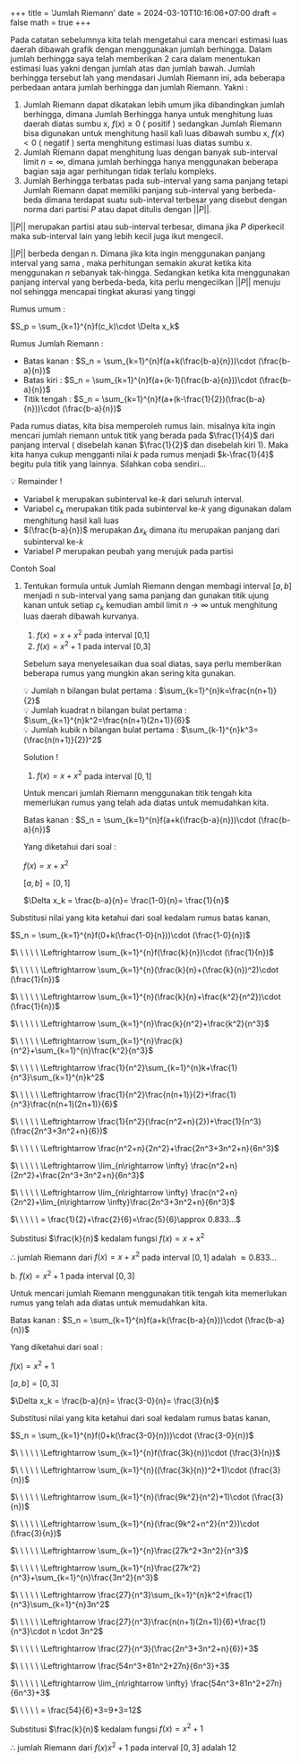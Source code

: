 +++
title = 'Jumlah Riemann'
date = 2024-03-10T10:16:06+07:00
draft = false
math = true
+++


Pada catatan sebelumnya kita telah mengetahui cara mencari estimasi luas daerah dibawah grafik dengan menggunakan jumlah berhingga. Dalam jumlah berhingga saya telah memberikan 2 cara dalam menentukan estimasi luas yakni dengan jumlah atas dan jumlah bawah. Jumlah berhingga tersebut lah yang mendasari Jumlah Riemann ini, ada beberapa perbedaan antara jumlah berhingga dan jumlah Riemann. Yakni : 

1. Jumlah Riemann dapat dikatakan lebih umum jika dibandingkan jumlah berhingga, dimana Jumlah Berhingga hanya untuk menghitung luas daerah diatas sumbu x, $f(x)\geq 0$ ( positif ) sedangkan Jumlah Riemann bisa digunakan untuk menghitung hasil kali luas dibawah sumbu x, $f(x)<0$ ( negatif ) serta menghitung estimasi luas diatas sumbu x.
2. Jumlah Riemann dapat menghitung luas dengan banyak sub-interval limit $n=\infty$, dimana jumlah berhingga hanya menggunakan beberapa bagian saja agar perhitungan tidak terlalu kompleks.
3. Jumlah Berhingga terbatas pada sub-interval yang sama panjang tetapi Jumlah Riemann dapat memiliki panjang sub-interval yang berbeda-beda dimana terdapat suatu sub-interval terbesar yang disebut dengan norma dari partisi $P$ atau dapat ditulis dengan $||P||$.

$||P||$ merupakan partisi atau sub-interval terbesar, dimana jika $P$ diperkecil maka sub-interval lain yang lebih kecil juga ikut mengecil.

$||P||$ berbeda dengan n. Dimana jika kita ingin menggunakan panjang interval yang sama , maka perhitungan semakin akurat ketika kita menggunakan $n$ sebanyak tak-hingga. Sedangkan ketika kita menggunakan panjang interval yang berbeda-beda, kita perlu mengecilkan $||P||$ menuju nol sehingga mencapai tingkat akurasi yang tinggi

Rumus umum :

$S_p = \sum_{k=1}^{n}f(c_k)\cdot \Delta x_k$

Rumus Jumlah Riemann :

- Batas kanan : $S_n = \sum_{k=1}^{n}f(a+k(\frac{b-a}{n}))\cdot (\frac{b-a}{n})$
- Batas kiri : $S_n = \sum_{k=1}^{n}f(a+(k-1)(\frac{b-a}{n}))\cdot (\frac{b-a}{n})$
- Titik tengah : $S_n = \sum_{k=1}^{n}f(a+(k-\frac{1}{2})(\frac{b-a}{n}))\cdot (\frac{b-a}{n})$

Pada rumus diatas, kita bisa memperoleh rumus lain. misalnya kita ingin mencari jumlah riemann untuk titik yang berada pada $\frac{1}{4}$  dari panjang interval ( disebelah kanan $\frac{1}{2}$ dan disebelah kiri 1). Maka kita hanya cukup mengganti nilai $k$  pada rumus menjadi $k-\frac{1}{4}$ begitu pula titik yang lainnya. Silahkan coba sendiri…

<aside>
💡 Remainder !

</aside>

- Variabel $k$  merupakan subinterval ke-$k$ dari seluruh interval.
- Variabel $c_k$ merupakan titik pada subinterval ke-$k$ yang digunakan dalam menghitung hasil kali luas
- $(\frac{b-a}{n})$ merupakan $\Delta x_k$ dimana itu merupakan panjang dari subinterval ke-$k$
- Variabel $P$ merupakan peubah yang merujuk pada partisi

Contoh Soal

1. Tentukan formula untuk Jumlah Riemann dengan membagi interval $[a,b]$ menjadi n sub-interval yang sama panjang dan gunakan titik ujung kanan untuk setiap $c_k$ kemudian ambil limit $n\rightarrow \infty$ untuk menghitung luas daerah dibawah kurvanya.
    1. $f(x)=x+x^2$ pada interval [0,1]
    2. $f(x)=x^2+1$ pada interval [0,3]
    
    Sebelum saya menyelesaikan dua soal diatas, saya perlu memberikan beberapa rumus yang mungkin akan sering kita gunakan.
    
    <aside>
    💡 Jumlah n bilangan bulat pertama : $\sum_{k=1}^{n}k=\frac{n(n+1)}{2}$
    
    </aside>
    
    <aside>
    💡 Jumlah kuadrat n bilangan bulat pertama :  $\sum_{k=1}^{n}k^2=\frac{n(n+1)(2n+1)}{6}$
    
    </aside>
    
    <aside>
    💡 Jumlah kubik n bilangan bulat pertama : $\sum_{k-1}^{n}k^3=(\frac{n(n+1)}{2})^2$
    
    </aside>
    
    Solution !
    
    1. $f(x)=x+x^2$ pada interval $[0,1]$
    
    Untuk mencari jumlah Riemann menggunakan titik tengah kita memerlukan rumus yang telah ada diatas untuk memudahkan kita.
    
    Batas kanan : $S_n = \sum_{k=1}^{n}f(a+k(\frac{b-a}{n}))\cdot (\frac{b-a}{n})$
    
    Yang diketahui dari soal : 
    
    $f(x)=x+x^2$
    
    $[a,b]=[0,1]$ 
    
    $\Delta x_k = \frac{b-a}{n}= \frac{1-0}{n}= \frac{1}{n}$
    

Substitusi nilai yang kita ketahui dari soal kedalam rumus batas kanan,

$S_n = \sum_{k=1}^{n}f(0+k(\frac{1-0}{n}))\cdot (\frac{1-0}{n})$

$\ \ \ \ \  \Leftrightarrow \sum_{k=1}^{n}f(\frac{k}{n})\cdot (\frac{1}{n})$

$\ \ \ \ \  \Leftrightarrow \sum_{k=1}^{n}(\frac{k}{n}+(\frac{k}{n})^2)\cdot (\frac{1}{n})$

$\ \ \ \ \  \Leftrightarrow \sum_{k=1}^{n}(\frac{k}{n}+\frac{k^2}{n^2})\cdot (\frac{1}{n})$

$\ \ \ \ \  \Leftrightarrow \sum_{k=1}^{n}\frac{k}{n^2}+\frac{k^2}{n^3}$

$\ \ \ \ \  \Leftrightarrow \sum_{k=1}^{n}\frac{k}{n^2}+\sum_{k=1}^{n}\frac{k^2}{n^3}$

$\ \ \ \ \  \Leftrightarrow \frac{1}{n^2}\sum_{k=1}^{n}k+\frac{1}{n^3}\sum_{k=1}^{n}k^2$

$\ \ \ \ \  \Leftrightarrow \frac{1}{n^2}\frac{n(n+1)}{2}+\frac{1}{n^3}\frac{n(n+1)(2n+1)}{6}$

$\ \ \ \ \  \Leftrightarrow \frac{1}{n^2}(\frac{n^2+n}{2})+\frac{1}{n^3}(\frac{2n^3+3n^2+n}{6})$

$\ \ \ \ \  \Leftrightarrow \frac{n^2+n}{2n^2}+\frac{2n^3+3n^2+n}{6n^3}$

$\ \ \ \ \  \Leftrightarrow \lim_{n\rightarrow \infty} \frac{n^2+n}{2n^2}+\frac{2n^3+3n^2+n}{6n^3}$

$\ \ \ \ \  \Leftrightarrow \lim_{n\rightarrow \infty} \frac{n^2+n}{2n^2}+\lim_{n\rightarrow \infty}\frac{2n^3+3n^2+n}{6n^3}$

$\ \ \ \ \  = \frac{1}{2}+\frac{2}{6}=\frac{5}{6}\approx 0.833...$

Substitusi $\frac{k}{n}$ kedalam fungsi $f(x)=x+x^2$

$\therefore$  jumlah Riemann dari $f(x)=x+x^2$ pada interval $[0,1]$ adalah $\approx 0.833...$

b. $f(x)=x^2+1$ pada interval $[0,3]$

Untuk mencari jumlah Riemann menggunakan titik tengah kita memerlukan rumus yang telah ada diatas untuk memudahkan kita.

Batas kanan : $S_n = \sum_{k=1}^{n}f(a+k(\frac{b-a}{n}))\cdot (\frac{b-a}{n})$

Yang diketahui dari soal : 

$f(x)=x^2+1$

$[a,b]=[0,3]$ 

$\Delta x_k = \frac{b-a}{n}= \frac{3-0}{n}= \frac{3}{n}$

Substitusi nilai yang kita ketahui dari soal kedalam rumus batas kanan,

$S_n = \sum_{k=1}^{n}f(0+k(\frac{3-0}{n}))\cdot (\frac{3-0}{n})$

$\ \ \ \ \  \Leftrightarrow \sum_{k=1}^{n}f(\frac{3k}{n})\cdot (\frac{3}{n})$

$\ \ \ \ \  \Leftrightarrow \sum_{k=1}^{n}((\frac{3k}{n})^2+1)\cdot (\frac{3}{n})$

$\ \ \ \ \  \Leftrightarrow \sum_{k=1}^{n}(\frac{9k^2}{n^2}+1)\cdot (\frac{3}{n})$

$\ \ \ \ \  \Leftrightarrow \sum_{k=1}^{n}(\frac{9k^2+n^2}{n^2})\cdot (\frac{3}{n})$

$\ \ \ \ \  \Leftrightarrow \sum_{k=1}^{n}\frac{27k^2+3n^2}{n^3}$

$\ \ \ \ \  \Leftrightarrow \sum_{k=1}^{n}\frac{27k^2}{n^3}+\sum_{k=1}^{n}\frac{3n^2}{n^3}$

$\ \ \ \ \  \Leftrightarrow \frac{27}{n^3}\sum_{k=1}^{n}k^2+\frac{1}{n^3}\sum_{k=1}^{n}3n^2$

$\ \ \ \ \  \Leftrightarrow \frac{27}{n^3}\frac{n(n+1)(2n+1)}{6}+\frac{1}{n^3}\cdot n \cdot 3n^2$

$\ \ \ \ \  \Leftrightarrow \frac{27}{n^3}(\frac{2n^3+3n^2+n}{6})+3$

$\ \ \ \ \  \Leftrightarrow \frac{54n^3+81n^2+27n}{6n^3}+3$

$\ \ \ \ \  \Leftrightarrow \lim_{n\rightarrow \infty} \frac{54n^3+81n^2+27n}{6n^3}+3$

$\ \ \ \ \  = \frac{54}{6}+3=9+3=12$

Substitusi $\frac{k}{n}$ kedalam fungsi $f(x)=x^2+1$

$\therefore$  jumlah Riemann dari $f(x)x^2+1$ pada interval $[0,3]$ adalah $12$
